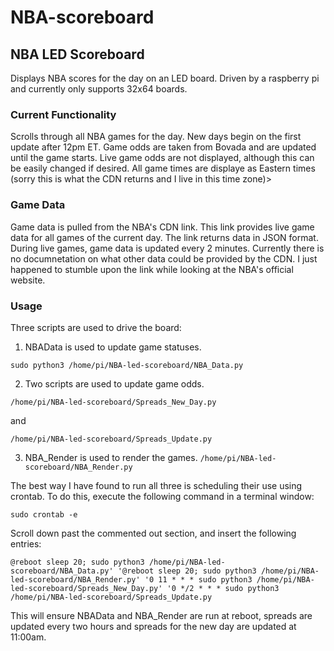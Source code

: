 # NBA-scoreboard

## NBA LED Scoreboard
Displays NBA scores for the day on an LED board. Driven by a raspberry pi and currently only supports 32x64 boards.

### Current Functionality
Scrolls through all NBA games for the day. New days begin on the first update after 12pm ET. Game odds are taken from Bovada and are updated until the game starts. Live game odds are not displayed, although this can be easily changed if desired. All game times are displaye as Eastern times (sorry this is what the CDN returns and I live in this time zone)>

### Game Data
Game data is pulled from the NBA's CDN link. This link provides live game data for all games of the current day. The link returns data in JSON format. During live games, game data is updated every 2 minutes. Currently there is no documnetation on what other data could be provided by the CDN. I just happened to stumble upon the link while looking at the NBA's official website.

### Usage
Three scripts are used to drive the board:
1. NBAData is used to update game statuses.

`sudo python3 /home/pi/NBA-led-scoreboard/NBA_Data.py`

2. Two scripts are used to update game odds.

`/home/pi/NBA-led-scoreboard/Spreads_New_Day.py`

and 

`/home/pi/NBA-led-scoreboard/Spreads_Update.py`

3. NBA_Render is used to render the games.
`/home/pi/NBA-led-scoreboard/NBA_Render.py`

The best way I have found to run all three is scheduling their use using crontab. To do this, execute the following command in a terminal window:

`sudo crontab -e`

Scroll down past the commented out section, and insert the following entries:

`@reboot sleep 20; sudo python3 /home/pi/NBA-led-scoreboard/NBA_Data.py'
'@reboot sleep 20; sudo python3 /home/pi/NBA-led-scoreboard/NBA_Render.py'
'0 11 * * * sudo python3 /home/pi/NBA-led-scoreboard/Spreads_New_Day.py'
'0 */2 * * * sudo python3 /home/pi/NBA-led-scoreboard/Spreads_Update.py`

This will ensure NBAData and NBA_Render are run at reboot, spreads are updated every two hours and spreads for the new day are updated at 11:00am.
